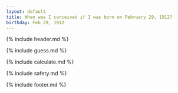 ```yaml
---
layout: default
title: When was I conceived if I was born on February 29, 1912?
birthday: Feb 29, 1912
---
```


{% include header.md %}

{% include guess.md %}

{% include calculate.md %}

{% include safety.md %}

{% include footer.md %}



